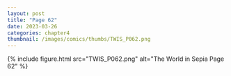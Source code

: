 ```yaml
---
layout: post
title: "Page 62"
date: 2023-03-26
categories: chapter4
thumbnail: /images/comics/thumbs/TWIS_P062.png
---
```


{% include figure.html src="TWIS_P062.png" alt="The World in Sepia Page 62" %}